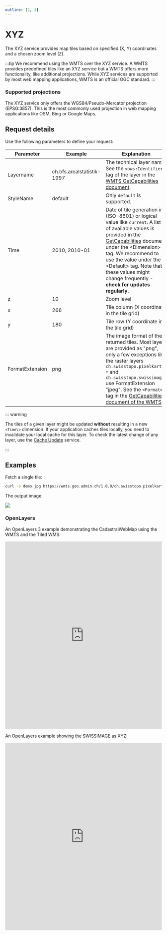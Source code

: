 ```yaml
---
outline: [2, 3]
---
```


# XYZ

The XYZ service provides map tiles based on specified (X, Y) coordinates and a chosen zoom level (Z).

<ApiCodeBlock url="https://wmts.geo.admin.ch/1.0.0/{LayerName}/{StyleName}/{Time}/3857/{z}/{x}/{y}.{FormatExtension}" method="GET" />

:::tip
We recommend using the WMTS over the XYZ service. A WMTS provides predefined tiles like an XYZ service but a WMTS offers more functionality, like additional projections. While XYZ services are supported by most web mapping applications, WMTS is an official OGC standard.
:::

### Supported projections

The XYZ service only offers the WGS84/Pseudo-Mercator projection (EPSG:3857). This is the most commonly used projection in web mapping applications like OSM, Bing or Google Maps.

## Request details

Use the following parameters to define your request:

| Parameter       | Example                    | Explanation                                                                                                                                                                                                                                                                                                                                                             |
| --------------- | -------------------------- | ----------------------------------------------------------------------------------------------------------------------------------------------------------------------------------------------------------------------------------------------------------------------------------------------------------------------------------------------------------------------- |
| Layername       | ch.bfs.arealstatistik-1997 | The technical layer name. See the `<ows:Identifier>` tag of the layer in the [WMTS GetCapabilities document](/docs/wmts.md#getcapabilities).                                                                                                                                                                                                                            |
| StyleName       | default                    | Only `default` is supported.                                                                                                                                                                                                                                                                                                                                            |
| Time            | 2010, 2010-01              | Date of tile generation in (ISO-8601) or logical value like `current`. A list of available values is provided in the [GetCapabilities](//wmts.geo.admin.ch/1.0.0/WMTSCapabilities.xml) document under the \<Dimension\> tag. We recommend to use the value under the \<Default\> tag. Note that these values might change frequently - **check for updates regularly**. |
| z               | 10                         | Zoom level                                                                                                                                                                                                                                                                                                                                                              |
| x               | 266                        | Tile column (X coordinate in the tile grid)                                                                                                                                                                                                                                                                                                                             |
| y               | 180                        | Tile row (Y coordinate in the tile grid)                                                                                                                                                                                                                                                                                                                                |
| FormatExtension | png                        | The image format of the returned tiles. Most layers are provided as "png", only a few exceptions like the raster layers `ch.swisstopo.pixelkarte-*` and `ch.swisstopo.swissimage*` use FormatExtension "jpeg". See the `<Format>` tag in the [GetCapabilities document of the WMTS](https://wmts.geo.admin.ch/1.0.0/WMTSCapabilities.xml).                              |

::: warning

The tiles of a given layer might be updated **without** resulting in a new `<Time\>` dimension.
If your application caches tiles locally, you need to invalidate your local cache for this layer.
To check the latest change of any layer, use the [Cache Update](/docs/wmts#cache-update) service.

:::

## Examples

Fetch a single tile:

```bash
curl -o demo.jpg https://wmts.geo.admin.ch/1.0.0/ch.swisstopo.pixelkarte-farbe/default/current/3857/9/266/180.jpeg
```

The output image:

<img src="https://wmts.geo.admin.ch/1.0.0/ch.swisstopo.pixelkarte-farbe/default/current/3857/9/266/180.jpeg" />

### OpenLayers

An OpenLayers 3 example demonstrating the CadastralWebMap using the WMTS and the Tiled WMS:

<iframe height="600" style="width: 100%;" scrolling="no" title="WMTS layer (EPSG:3857)" src="https://codepen.io/geoadmin/embed/pyzwwL?default-tab=js%2Cresult&editable=true" frameborder="no" loading="lazy" allowtransparency="true" allowfullscreen="true">
  See the Pen <a href="https://codepen.io/geoadmin/pen/pyzwwL">
  WMTS layer (EPSG:3857)</a> by geoadmin (<a href="https://codepen.io/geoadmin">@geoadmin</a>)
  on <a href="https://codepen.io">CodePen</a>.
</iframe>

<br/>

An OpenLayers example showing the SWISSIMAGE as XYZ:

<iframe height="600" style="width: 100%;" scrolling="no" title="xyz example" src="https://codepen.io/geoadmin/embed/xxYEwjQ?default-tab=js%2Cresult&editable=true" frameborder="no" loading="lazy" allowtransparency="true" allowfullscreen="true">
  See the Pen <a href="https://codepen.io/geoadmin/pen/xxYEwjQ">
  xyz example</a> by geoadmin (<a href="https://codepen.io/geoadmin">@geoadmin</a>)
  on <a href="https://codepen.io">CodePen</a>.
</iframe>
